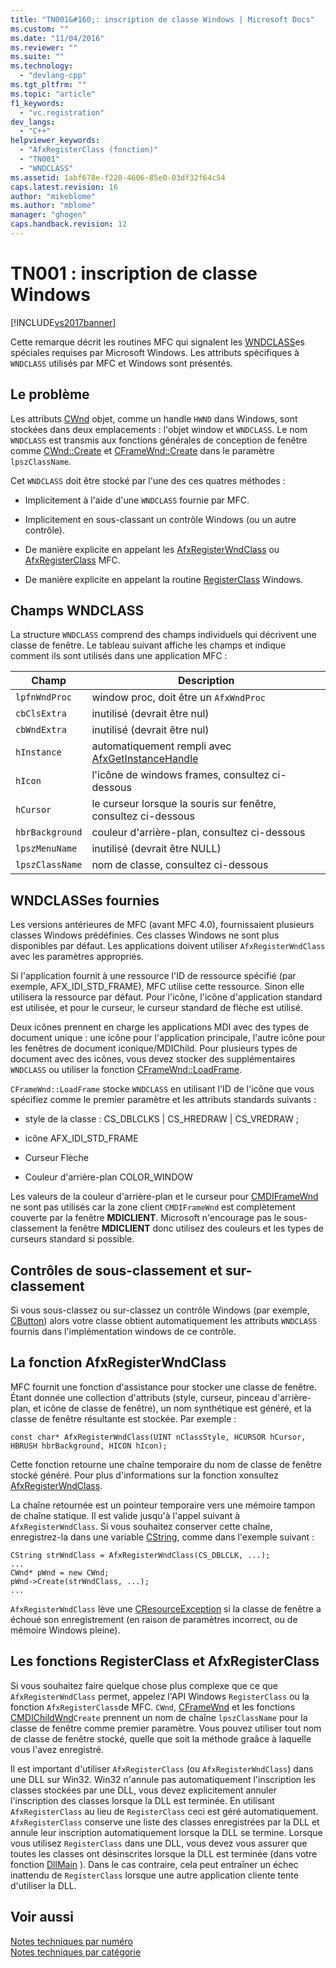 ```yaml
---
title: "TN001&#160;: inscription de classe Windows | Microsoft Docs"
ms.custom: ""
ms.date: "11/04/2016"
ms.reviewer: ""
ms.suite: ""
ms.technology: 
  - "devlang-cpp"
ms.tgt_pltfrm: ""
ms.topic: "article"
f1_keywords: 
  - "vc.registration"
dev_langs: 
  - "C++"
helpviewer_keywords: 
  - "AfxRegisterClass (fonction)"
  - "TN001"
  - "WNDCLASS"
ms.assetid: 1abf678e-f220-4606-85e0-03df32f64c54
caps.latest.revision: 16
author: "mikeblome"
ms.author: "mblome"
manager: "ghogen"
caps.handback.revision: 12
---
```

# TN001&#160;: inscription de classe Windows
[!INCLUDE[vs2017banner](../assembler/inline/includes/vs2017banner.md)]

Cette remarque décrit les routines MFC qui signalent les [WNDCLASS](http://msdn.microsoft.com/library/windows/desktop/ms633576)es spéciales requises par Microsoft Windows.  Les attributs spécifiques à `WNDCLASS` utilisés par MFC et Windows sont présentés.  
  
## Le problème  
 Les attributs [CWnd](../mfc/reference/cwnd-class.md) objet, comme un handle `HWND` dans Windows, sont stockées dans deux emplacements : l'objet window et `WNDCLASS`.  Le nom `WNDCLASS` est transmis aux fonctions générales de conception de fenêtre comme [CWnd::Create](../Topic/CWnd::Create.md) et [CFrameWnd::Create](../Topic/CFrameWnd::Create.md) dans le paramètre `lpszClassName`.  
  
 Cet `WNDCLASS` doit être stocké par l'une des ces quatres méthodes :  
  
-   Implicitement à l'aide d'une `WNDCLASS` fournie par MFC.  
  
-   Implicitement en sous\-classant un contrôle Windows \(ou un autre contrôle\).  
  
-   De manière explicite en appelant les [AfxRegisterWndClass](../Topic/AfxRegisterWndClass.md) ou [AfxRegisterClass](../Topic/AfxRegisterClass.md) MFC.  
  
-   De manière explicite en appelant la routine [RegisterClass](http://msdn.microsoft.com/library/windows/desktop/ms633586) Windows.  
  
## Champs WNDCLASS  
 La structure `WNDCLASS` comprend des champs individuels qui décrivent une classe de fenêtre.  Le tableau suivant affiche les champs et indique comment ils sont utilisés dans une application MFC :  
  
|Champ|Description|  
|-----------|-----------------|  
|`lpfnWndProc`|window proc, doit être un `AfxWndProc`|  
|`cbClsExtra`|inutilisé \(devrait être nul\)|  
|`cbWndExtra`|inutilisé \(devrait être nul\)|  
|`hInstance`|automatiquement rempli avec [AfxGetInstanceHandle](../Topic/AfxGetInstanceHandle.md)|  
|`hIcon`|l'icône de windows frames, consultez ci\-dessous|  
|`hCursor`|le curseur lorsque la souris sur fenêtre, consultez ci\-dessous|  
|`hbrBackground`|couleur d'arrière\-plan, consultez ci\-dessous|  
|`lpszMenuName`|inutilisé \(devrait être NULL\)|  
|`lpszClassName`|nom de classe, consultez ci\-dessous|  
  
## WNDCLASSes fournies  
 Les versions antérieures de MFC \(avant MFC 4.0\), fournissaient plusieurs classes Windows prédéfinies.  Ces classes Windows ne sont plus disponibles par défaut.  Les applications doivent utiliser `AfxRegisterWndClass` avec les paramètres appropriés.  
  
 Si l'application fournit à une ressource l'ID de ressource spécifié \(par exemple, AFX\_IDI\_STD\_FRAME\), MFC utilise cette ressource.  Sinon elle utilisera la ressource par défaut.  Pour l'icône, l'icône d'application standard est utilisée, et pour le curseur, le curseur standard de flèche est utilisé.  
  
 Deux icônes prennent en charge les applications MDI avec des types de document unique : une icône pour l'application principale, l'autre icône pour les fenêtres de document iconique\/MDIChild.  Pour plusieurs types de document avec des icônes, vous devez stocker des supplémentaires `WNDCLASS` ou utiliser la fonction [CFrameWnd::LoadFrame](../Topic/CFrameWnd::LoadFrame.md).  
  
 `CFrameWnd::LoadFrame` stocke `WNDCLASS` en utilisant l'ID de l'icône que vous spécifiez comme le premier paramètre et les attributs standards suivants :  
  
-   style de la classe : CS\_DBLCLKS &#124; CS\_HREDRAW &#124; CS\_VREDRAW ;  
  
-   icône AFX\_IDI\_STD\_FRAME  
  
-   Curseur Flèche  
  
-   Couleur d'arrière\-plan COLOR\_WINDOW  
  
 Les valeurs de la couleur d'arrière\-plan et le curseur pour [CMDIFrameWnd](../mfc/reference/cmdiframewnd-class.md) ne sont pas utilisés car la zone client `CMDIFrameWnd` est complètement couverte par la fenêtre **MDICLIENT**.  Microsoft n'encourage pas le sous\-classement la fenêtre **MDICLIENT** donc utilisez des couleurs et les types de curseurs standard si possible.  
  
## Contrôles de sous\-classement et sur\-classement  
 Si vous sous\-classez ou sur\-classez un contrôle Windows \(par exemple, [CButton](../mfc/reference/cbutton-class.md)\) alors votre classe obtient automatiquement les attributs `WNDCLASS` fournis dans l'implémentation windows de ce contrôle.  
  
## La fonction AfxRegisterWndClass  
 MFC fournit une fonction d'assistance pour stocker une classe de fenêtre.  Étant donnée une collection d'attributs \(style, curseur, pinceau d'arrière\-plan, et icône de classe de fenêtre\), un nom synthétique est généré, et la classe de fenêtre résultante est stockée.  Par exemple :  
  
```  
const char* AfxRegisterWndClass(UINT nClassStyle, HCURSOR hCursor, HBRUSH hbrBackground, HICON hIcon);  
```  
  
 Cette fonction retourne une chaîne temporaire du nom de classe de fenêtre stocké généré.  Pour plus d'informations sur la fonction xonsultez [AfxRegisterWndClass](../Topic/AfxRegisterWndClass.md).  
  
 La chaîne retournée est un pointeur temporaire vers une mémoire tampon de chaîne statique.  Il est valide jusqu'à l'appel suivant à `AfxRegisterWndClass`.  Si vous souhaitez conserver cette chaîne, enregistrez\-la dans une variable [CString](../atl-mfc-shared/using-cstring.md), comme dans l'exemple suivant :  
  
```  
CString strWndClass = AfxRegisterWndClass(CS_DBLCLK, ...);  
...  
CWnd* pWnd = new CWnd;  
pWnd->Create(strWndClass, ...);  
...  
```  
  
 `AfxRegisterWndClass` lève une [CResourceException](../mfc/reference/cresourceexception-class.md) si la classe de fenêtre a échoué son enregistrement \(en raison de paramètres incorrect, ou de mémoire Windows pleine\).  
  
## Les fonctions RegisterClass et AfxRegisterClass  
 Si vous souhaitez faire quelque chose plus complexe que ce que `AfxRegisterWndClass` permet, appelez l'API Windows `RegisterClass` ou la fonction `AfxRegisterClass`de MFC.  `CWnd`, [CFrameWnd](../mfc/reference/cframewnd-class.md) et les fonctions [CMDIChildWnd](../mfc/reference/cmdichildwnd-class.md)`Create` prennent un nom de chaîne `lpszClassName` pour la classe de fenêtre comme premier paramètre.  Vous pouvez utiliser tout nom de classe de fenêtre stocké, quelle que soit la méthode graâce à laquelle vous l'avez enregistré.  
  
 Il est important d'utiliser `AfxRegisterClass` \(ou `AfxRegisterWndClass`\) dans une DLL sur Win32.  Win32 n'annule pas automatiquement l'inscription les classes stockées par une DLL, vous devez explicitement annuler l'inscription des classes lorsque la DLL est terminée.  En utilisant `AfxRegisterClass` au lieu de `RegisterClass` ceci est géré automatiquement.  `AfxRegisterClass` conserve une liste des classes enregistrées par la DLL et annule leur inscription automatiquement lorsque la DLL se termine.  Lorsque vous utilisez `RegisterClass` dans une DLL, vous devez vous assurer que toutes les classes ont désinscrites lorsque la DLL est terminée \(dans votre fonction [DllMain](http://msdn.microsoft.com/library/windows/desktop/ms682583) \).  Dans le cas contraire, cela peut entraîner un échec inattendu de `RegisterClass` lorsque une autre application cliente tente d'utiliser la DLL.  
  
## Voir aussi  
 [Notes techniques par numéro](../mfc/technical-notes-by-number.md)   
 [Notes techniques par catégorie](../mfc/technical-notes-by-category.md)